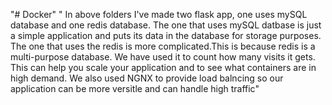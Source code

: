 "# Docker"
" In above folders I've made two flask app, one uses mySQL database and one redis database. The one that uses mySQL datbase is just a simple application and puts its data in the database for storage purposes. The one that uses the redis is more complicated.This is because redis is a multi-purpose database. We have used it to count how many visits it gets. This can help you scale your application and to see what containers are in high demand. We also used NGNX to provide load balncing so our application can be more versitle and can handle high traffic"